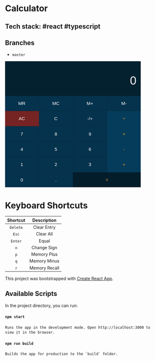 # Calculator

## Tech stack: #react #typescript

## Branches
* `master`

![calculator-front-end](/src/screenshots/screenshot.png?raw=true "images")

# Keyboard Shortcuts

| Shortcut             | Description       |
|:-------------------: |:-----------------:|
| <code>Delete</code>  |  Clear Entry      |
| <code>Esc</code>     |  Clear All        |
| <code>Enter</code>   |  Equal            |
| <code>n</code>       |  Change Sign      |
| <code>p</code>       |  Memory Plus      |
| <code>q</code>       |  Memory Minus     |
| <code>r</code>       |  Memory Recall    |

This project was bootstrapped with [Create React App](https://github.com/facebook/create-react-app).

## Available Scripts

In the project directory, you can run:

#### `npm start`

```
Runs the app in the development mode. Open http://localhost:3000 to view it in the browser.

```

#### `npm run build`

```
Builds the app for production to the `build` folder.

```